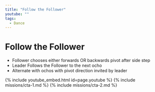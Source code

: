 ```yaml
---
title: "Follow the Follower"
youtube: ""
tags:
  - Dance
---
```


# Follow the Follower #

* Follower chooses either forwards OR backwards pivot after side step
* Leader Follows the Follower to the next ocho
* Alternate with ochos with pivot direction invited by leader

{% include youtube_embed.html id=page.youtube %}
{% include missions/cta-1.md %}
{% include missions/cta-2.md %}
